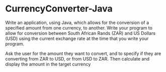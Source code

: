 # CurrencyConverter-Java

Write an application, using Java, which allows for the conversion of a specified amount from one currency, to another. Write your program to allow for conversion between South African Rands (ZAR) and US Dollars (USD) using the current exchange rate at the time that you write your program.

Ask the user for the amount they want to convert, and to specify if they are converting from ZAR to USD, or from USD to ZAR. Then calculate and display the amount in the target currency
